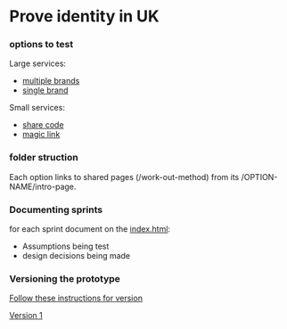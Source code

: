# Prove identity in UK

### options to test

Large services:

- [multiple brands](https://prove-identity-in-uk.herokuapp.com/multiple-brands)
- [single brand](https://prove-identity-in-uk.herokuapp.com/single-brand)

Small services:

- [share code](https://prove-identity-in-uk.herokuapp.com/share-code)
- [magic link](https://prove-identity-in-uk.herokuapp.com/send)


### folder struction

Each option links to shared pages (/work-out-method) from its /OPTION-NAME/intro-page. 

### Documenting sprints

for each sprint document on the [index.html](https://prove-identity-in-uk.herokuapp.com/):

- Assumptions being test
- design decisions being made

### Versioning the prototype

[Follow these instructions for version](link)

[Version 1](https://github.com/HarryTrimble/prove-identity-in-uk/releases)